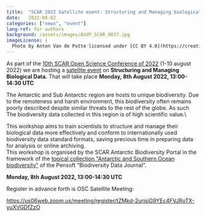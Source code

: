 ```yaml
---
title:  "SCAR 2022 Satellite event: Structuring and Managing biological data"
date:   2022-08-02
categories: ["news", "event"]
lang-ref: for authors
background: /assets/images/AVdP_SCAR_0037.jpg
imageLicense: |
  Photo by Anton Van de Putte licensed under [CC BY 4.0](https://creativecommons.org/licenses/by/4.0/)
---
```


As part of the [10th SCAR Open Science Conference of 2022](https://scar2022.org/) (1-10 august 2022) we are hosting a [satellite event](https://scar2022.org/satellite-events/) on **Structuring and Managing Biological Data.** That will take place **Monday, 8th August 2022, 13:00-14:30 UTC**

The Antarctic and Sub Antarctic region are hosts to unique biodiversity. Due to the remoteness and harsh environment, this biodiversity often remains poorly described despite similar threats to the rest of the globe. As such The biodiversity data collected in this region is of high scientific value.\

This workshop aims to train scientists to structure and manage their biological data more effectively and conform to internationally used biodiversity data standard formats, saving precious time in preparing data for analysis or online archiving.\
This workshop is organised by the SCAR Antarctic Biodiversity Portal in the framework of the [topical collection "Antarctic and Southern Ocean biodiversity"](https://www.biodiversity.aq/news/antarctic-and-southern-ocean-biodiversity-topical-collection-biodiversity-data-journal/) of the Pensoft "Biodiversity Data Journal".

**Monday, 8th August 2022, 13:00-14:30 UTC**

Register in advance forth is OSC Satellite Meeting:

<https://us06web.zoom.us/meeting/register/tZMkd-2urjsiG9YEc4FVJRoTX-yuXVGDfZzO>
